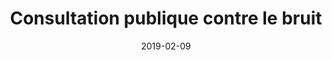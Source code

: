 ---
layout: default
date: 2019-02-09
img: 
category: presse
title: "Consultation publique contre le bruit"
description: "Participez à la consultation publique contre le bruit des territoires de Marseille Provence. En ligne ou en mairie, consultez les modalités de participation. Jusqu'au <strong>28 février 2019</strong>, dépêchez-vous !"
tags: association
tag_url: /association/
doclink: 'https://www.registre-numerique.fr/consult-ppbe-marseille-provence'

---